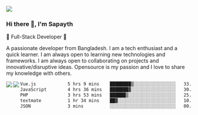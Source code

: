 <!-- **sapayth/sapayth** is a ✨ _special_ ✨ repository because its `README.md` (this file) appears on your GitHub profile.

Here are some ideas to get you started:

- 🔭 I’m currently working on ...
- 🌱 I’m currently learning ...
- 👯 I’m looking to collaborate on ...
- 🤔 I’m looking for help with ...
- 💬 Ask me about ...
- 📫 How to reach me: ...
- 😄 Pronouns: ...
- ⚡ Fun fact: ...
-->
![](https://user-images.githubusercontent.com/74038190/226190894-18e959ba-d458-4a94-ac44-790190f2a947.gif)
### Hi there 👋, I'm Sapayth

🚀 Full-Stack Developer 🚀

A passionate developer from Bangladesh. I am a tech enthusiast and a quick learner. I am always open to learning new technologies and frameworks. I am always open to collaborating on projects and innovative/disruptive ideas. Opensource is my passion and I love to share my knowledge with others.

<div>
<a href="https://github.com/sapayth/github-readme-stats">
  <img align="left" src="https://github-readme-stats.vercel.app/api?username=sapayth&show_icons=true&count_private=true" />
</a>
<a href="https://github.com/sapayth/github-readme-stats">
  <img align="left" src="https://github-readme-stats.vercel.app/api/top-langs/?username=sapayth" />
</a>
</div>
<!--START_SECTION:waka-->

```txt
Vue.js            5 hrs 9 mins    ████████▒░░░░░░░░░░░░░░░░   33.65 %
JavaScript        4 hrs 36 mins   ███████▓░░░░░░░░░░░░░░░░░   30.08 %
PHP               3 hrs 53 mins   ██████▒░░░░░░░░░░░░░░░░░░   25.41 %
textmate          1 hr 34 mins    ██▓░░░░░░░░░░░░░░░░░░░░░░   10.30 %
JSON              3 mins          ░░░░░░░░░░░░░░░░░░░░░░░░░   00.34 %
```

<!--END_SECTION:waka-->
